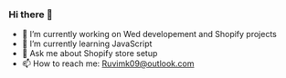 ### Hi there 👋

- 🔭 I’m currently working on Wed developement and Shopify projects
- 🌱 I’m currently learning JavaScript
- 💬 Ask me about Shopify store setup
- 📫 How to reach me: Ruvimk09@outlook.com
